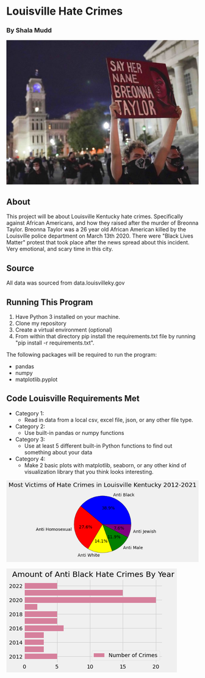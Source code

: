# Louisville Hate Crimes
### By Shala Mudd
![Black lives matter movement!](Breonna_Taylor.jpg)

## About

This project will be about Louisville Kentucky hate crimes. Specifically against African Americans, and  how they raised after the murder of Breonna Taylor. Breonna Taylor was a 26 year old African American  killed by the Louisville police department on March 13th 2020. There were "Black Lives Matter" protest that took place after the news spread about this incident. Very emotional, and scary time in this city.

## Source

All data was sourced from data.louisvilleky.gov

## Running This Program 

1. Have Python 3 installed on your machine.
2. Clone my repository 
3. Create a virtual environment (optional)
4. From within that directory pip install the requirements.txt file by running "pip install -r requirements.txt".


The following packages will be required to run the program: 
* pandas 
* numpy
* matplotlib.pyplot

## Code Louisville Requirements Met
- Category 1:
    - Read in data from a local csv, excel file, json, or any other file type.
- Category 2:
    - Use built-in pandas or numpy functions
- Category 3:
    - Use at least 5 different built-in Python functions to find out something about your data
- Category 4:
    - Make 2 basic plots with matplotlib, seaborn, or any other kind of visualization library that you think looks interesting.


![Pie Chart!](Pie_chart.png)



![Bar graph!](Bar_graph.png)
